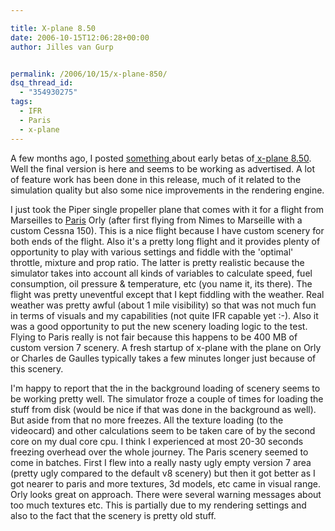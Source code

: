 ```yaml
---

title: X-plane 8.50
date: 2006-10-15T12:06:28+00:00
author: Jilles van Gurp


permalink: /2006/10/15/x-plane-850/
dsq_thread_id:
  - "354930275"
tags:
  - IFR
  - Paris
  - x-plane
---
```

A few months ago, I posted [something ](https://www.jillesvangurp.com/2006/07/22/x-plane-850-beta/)about early betas of[ x-plane 8.50](http://x-plane.com/). Well the final version is here and seems to be working as advertised. A lot of feature work has been done in this release, much of it related to the simulation quality but also some nice improvements in the rendering engine.

I just took the Piper single propeller plane that comes with it for a flight from Marseilles to [Paris](http://baugras.club.fr/xplane/Accueil_english.html) Orly (after first flying from Nimes to Marseille with a custom Cessna 150). This is a nice flight because I have custom scenery for both ends of the flight. Also it's a pretty long flight and it provides plenty of opportunity to play with various settings and fiddle with the 'optimal' throttle, mixture and prop ratio. The latter is pretty realistic because the simulator takes into account all kinds of variables to calculate speed, fuel consumption, oil pressure & temperature, etc (you name it, its there).
The flight was pretty uneventful except that I kept fiddling with the weather. Real weather was pretty awful (about 1 mile visibility) so that was not much fun in terms of visuals and my capabilities (not quite IFR capable yet :-). Also it was a good opportunity to put the new scenery loading logic to the test. Flying to Paris really is not fair because this happens to be 400 MB of custom version 7 scenery. A fresh startup of x-plane with the plane on Orly or Charles de Gaulles typically takes a few minutes longer just because of this scenery.

I'm happy to report that the in the background loading of scenery seems to be working pretty well. The simulator froze a couple of times for loading the stuff from disk (would be nice if that was done in the background as well). But aside from that no more freezes. All the texture loading (to the videocard) and other calculations seem to be taken care of by the second core on my dual core cpu. I think I experienced at most 20-30 seconds  freezing overhead over the whole journey. The Paris scenery seemed to come in batches. First I flew into a really nasty ugly empty version 7 area (pretty ugly compared to the default v8 scenery) but then it got better as I got nearer to paris and more textures, 3d models, etc came in visual range. Orly looks great on approach. There were several warning messages about too much textures etc. This is partially due to my rendering settings and also to the fact that the scenery is pretty old stuff.